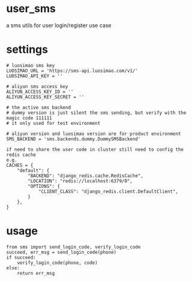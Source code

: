 # user_sms
a sms utils for user login/register use case

# settings

    # luosimao sms key
    LUOSIMAO_URL = 'https://sms-api.luosimao.com/v1/'
    LUOSIMAO_API_KEY = ''

    # aliyun sms access key
    ALIYUN_ACCESS_KEY_ID = ''
    ALIYUN_ACCESS_KEY_SECRET = ''

    # the active sms backend
    # dummy version is just silent the sms sending, but verify with the magic code 111111
    # it only used for test environment
    
    # aliyun version and luosimao version are for product environment
    SMS_BACKEND = 'sms.backends.dummy.DummySMSBackend'

    if need to share the user code in cluster still need to config the redis cache
    e.g.
    CACHES = {
        "default": {
            "BACKEND": "django_redis.cache.RedisCache",
            "LOCATION": "redis://localhost:6379/0",
            "OPTIONS": {
                "CLIENT_CLASS": "django_redis.client.DefaultClient",
            }
        },
    }    

# usage
    from sms import send_login_code, verify_login_code
    succeed, err_msg = send_login_code(phone)
    if succeed:
        verify_login_code(phone, code)
    else:
        return err_msg
